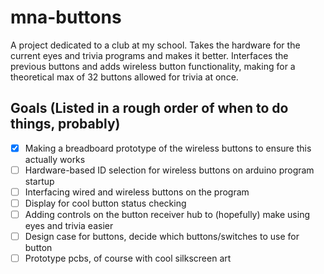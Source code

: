 # mna-buttons
A project dedicated to a club at my school. Takes the hardware for the current eyes and trivia programs and makes it better. Interfaces the previous buttons and adds wireless button functionality, making for a theoretical max of 32 buttons allowed for trivia at once.

## Goals (Listed in a rough order of when to do things, probably)
- [x] Making a breadboard prototype of the wireless buttons to ensure this actually works
- [ ] Hardware-based ID selection for wireless buttons on arduino program startup
- [ ] Interfacing wired and wireless buttons on the program
- [ ] Display for cool button status checking
- [ ] Adding controls on the button receiver hub to (hopefully) make using eyes and trivia easier
- [ ] Design case for buttons, decide which buttons/switches to use for button
- [ ] Prototype pcbs, of course with cool silkscreen art
